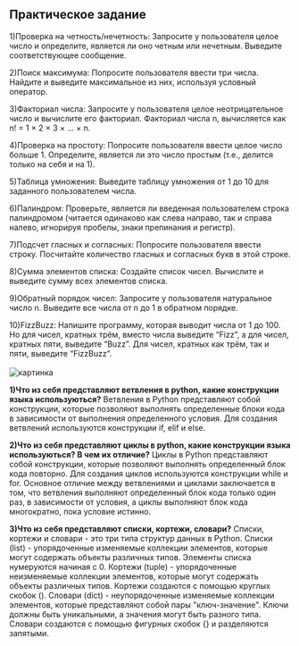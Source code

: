 ## Практическое задание
1)Проверка на четность/нечетность: Запросите у пользователя целое число и определите, является ли оно четным или нечетным. Выведите соответствующее сообщение.
<br>

2)Поиск максимума: Попросите пользователя ввести три числа. Найдите и выведите максимальное из них, используя условный оператор.
<br>

3)Факториал числа: Запросите у пользователя целое неотрицательное число и вычислите его факториал. Факториал числа n, вычисляется как n! = 1 × 2 × 3 × … × n.
<br>

4)Проверка на простоту: Попросите пользователя ввести целое число больше 1. Определите, является ли это число простым (т.е., делится только на себя и на 1).
<br>

5)Таблица умножения: Выведите таблицу умножения от 1 до 10 для заданного пользователем числа.
<br>

6)Палиндром: Проверьте, является ли введенная пользователем строка палиндромом (читается одинаково как слева направо, так и справа налево, игнорируя пробелы, знаки препинания и регистр).
<br>

7)Подсчет гласных и согласных: Попросите пользователя ввести строку. Посчитайте количество гласных и согласных букв в этой строке.
<br>

8)Сумма элементов списка: Создайте список чисел. Вычислите и выведите сумму всех элементов списка.
<br>

9)Обратный порядок чисел: Запросите у пользователя натуральное число n. Выведите все числа от n до 1 в обратном порядке.
<br>

10)FizzBuzz: Напишите программу, которая выводит числа от 1 до 100. Но для чисел, кратных трём, вместо числа выведите “Fizz”, а для чисел, кратных пяти, выведите “Buzz”. Для чисел, кратных как трём, так и пяти, выведите “FizzBuzz”.
<br>
<br>
![картинка](https://1.bp.blogspot.com/-L7xxt3-KaK0/Xw7BWFLZOFI/AAAAAAABRLw/6jD7jTklUrUQmPwGhUunNkMBRlQNGzWnACLcBGAsYHQ/s1600/B29B1AE2-D477-4FE2-AB19-AD3052E13325.jpeg )
                          

**1)Что из себя представляют ветвления в python, какие конструкции языка используються?**
Ветвления в Python представляют собой конструкции, которые позволяют выполнять определенные блоки кода в зависимости от выполнения определенного условия. Для создания ветвлений используются конструкции if, elif и else.
<br>

**2)Что из себя представляют циклы в python, какие конструкции языка используються? В чем их отличие?**
 Циклы в Python представляют собой конструкции, которые позволяют выполнять определенный блок кода повторно. Для создания циклов используются конструкции while и for. Основное отличие между ветвлениями и циклами заключается в том, что ветвления выполняют определенный блок кода только один раз, в зависимости от условия, а циклы выполняют блок кода многократно, пока условие истинно.
<br>

**3)Что из себя представляют списки, кортежи, словари?**
Списки, кортежи и словари - это три типа структур данных в Python.
Списки (list) - упорядоченные изменяемые коллекции элементов, которые могут содержать объекты различных типов. Элементы списка нумеруются начиная с 0.
Кортежи (tuple) - упорядоченные неизменяемые коллекции элементов, которые могут содержать объекты различных типов. Кортежи создаются с помощью круглых скобок ().
Словари (dict) - неупорядоченные изменяемые коллекции элементов, которые представляют собой пары "ключ-значение". Ключи должны быть уникальными, а значения могут быть разного типа. Словари создаются с помощью фигурных скобок {} и разделяются запятыми.
<br>
